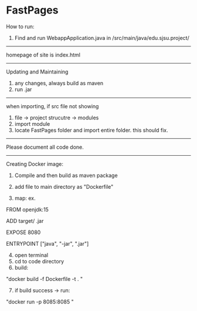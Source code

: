 # FastPages

How to run:

1. Find and run WebappApplication.java in /src/main/java/edu.sjsu.project/

---------------------

homepage of site is index.html

-----------------------

Updating and Maintaining
1. any changes, always build as maven
2. run .jar

--------------------------

when importing, if src file not showing
1. file -> project strucutre -> modules
2. import module
3. locate FastPages folder and import entire folder.
this should fix.

------------

Please document all code done.

-------------------------
Creating Docker image:
1. Compile and then build as maven package
2. add file to main directory as "Dockerfile"

3. map: 
ex. 

FROM openjdk:15

ADD target/<maven jar file> <name of image>.jar
  
EXPOSE 8080
  
ENTRYPOINT ["java", "-jar", "<name of image>.jar"]

4. open terminal 
5. cd to code directory
6. build:
  
"docker build -f Dockerfile -t <name of image> . "
  
7. if build success -> run:
  
"docker run -p 8085:8085 <name of image>"
